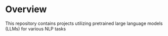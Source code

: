 # Overview
This repository contains projects utilizing pretrained large language models (LLMs) for various NLP tasks


